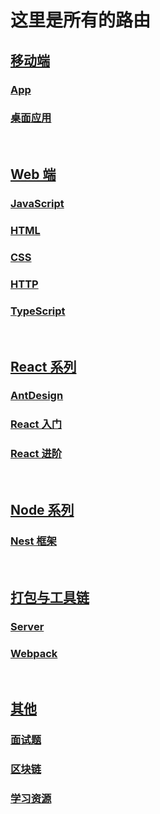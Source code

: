 # 这里是所有的路由

## [移动端](../App)

### [App](../App/App)

### [桌面应用](../Web/Desktop)

<br>

## [Web 端](../Web)

### [JavaScript](../Web/Javascript)

### [HTML](../Web/HTML)

### [CSS](../Web/CSS)

### [HTTP](../Web/HTTP)

### [TypeScript](../Web/TypeScript)

<br>

## [React 系列](../React)

### [AntDesign](../React/AntDesign)

### [React 入门](../React/ReactPrimer)

### [React 进阶](../React/ReactAdvance)

<br>

## [Node 系列](../Node)

### [Nest 框架](../React/Nest)

<br>

## [打包与工具链](../Tools)

### [Server](../Tools/Server)

### [Webpack](../Tools/Webpack)

<br>

## [其他](../Others)

### [面试题](../Others/Server)

### [区块链](../Others/BlockChain)

### [学习资源](../Others/StudySource)
